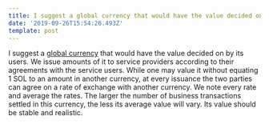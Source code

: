 ```yaml
---
title: I suggest a global currency that would have the value decided on by its users.
date: '2019-09-26T15:54:26.493Z'
template: post
---
```

I suggest a [global currency](https://www.sol.enterprises/ask-for/money#h.p_b5wC_ppm8YAE) that would have the value decided on by its users. We issue amounts of it to service providers according to their agreements with the service users. While one may value it without equating 1 SOL to an amount in another currency, at every issuance the two parties can agree on a rate of exchange with another currency. We note every rate and average the rates. The larger the number of business transactions settled in this currency, the less its average value will vary. Its value should be stable and realistic.
